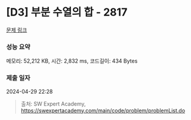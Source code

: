 # [D3] 부분 수열의 합 - 2817 

[문제 링크](https://swexpertacademy.com/main/code/problem/problemDetail.do?contestProbId=AV7IzvG6EksDFAXB) 

### 성능 요약

메모리: 52,212 KB, 시간: 2,832 ms, 코드길이: 434 Bytes

### 제출 일자

2024-04-29 22:28



> 출처: SW Expert Academy, https://swexpertacademy.com/main/code/problem/problemList.do